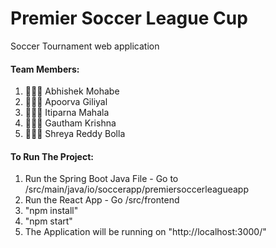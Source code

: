 # Premier Soccer League Cup
Soccer Tournament web application

#### Team Members:
1. 👨🏻‍💻 Abhishek Mohabe
2. 👩🏻‍💻 Apoorva Giliyal 
3. 👩🏻‍💻 Itiparna Mahala
4. 👨🏻‍💻 Gautham Krishna
5. 👩🏻‍💻 Shreya Reddy Bolla


#### To Run The Project:
1. Run the Spring Boot Java File - Go to /src/main/java/io/soccerapp/premiersoccerleagueapp
2. Run the React App - Go /src/frontend
3. "npm install"
4. "npm start"
5. The Application will be running on "http://localhost:3000/"

